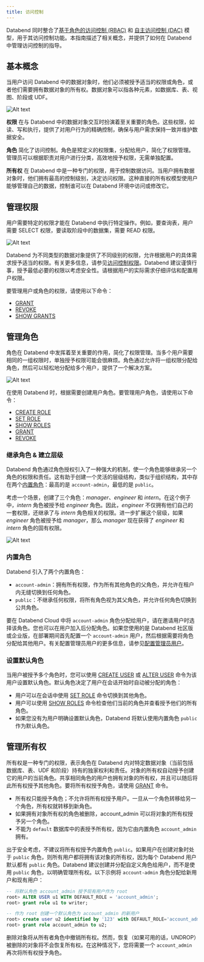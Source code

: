 ```yaml
---
title: 访问控制
---
```


Databend 同时整合了[基于角色的访问控制 (RBAC)](https://en.wikipedia.org/wiki/Role-based_access_control) 和 [自主访问控制 (DAC)](https://en.wikipedia.org/wiki/Discretionary_access_control) 模型，用于其访问控制功能。本指南描述了相关概念，并提供了如何在 Databend 中管理访问控制的指导。

## 基本概念

当用户访问 Databend 中的数据对象时，他们必须被授予适当的权限或角色，或者他们需要拥有数据对象的所有权。数据对象可以指各种元素，如数据库、表、视图、阶段或 UDF。

![Alt text](/img/guides/access-control-1.png)

**权限** 在与 Databend 中的数据对象交互时扮演着至关重要的角色。这些权限，如读、写和执行，提供了对用户行为的精确控制，确保与用户需求保持一致并维护数据安全。

**角色** 简化了访问控制。角色是预定义的权限集，分配给用户，简化了权限管理。管理员可以根据职责对用户进行分类，高效地授予权限，无需单独配置。

**所有权** 在 Databend 中是一种专门的权限，用于控制数据访问。当用户拥有数据对象时，他们拥有最高的控制级别，决定访问权限。这种直接的所有权模型使用户能够管理自己的数据，控制谁可以在 Databend 环境中访问或修改它。

## 管理权限

用户需要特定的权限才能在 Databend 中执行特定操作。例如，要查询表，用户需要 SELECT 权限，要读取阶段中的数据集，需要 READ 权限。

![Alt text](/img/guides/access-control-2.png)

Databend 为不同类型的数据对象提供了不同级别的权限，允许根据用户的具体需求授予适当的权限。有关更多信息，请参见[访问控制权限](/sql/sql-reference/access-control-privileges)。Databend 建议谨慎行事，授予最低必要的权限以考虑安全性。请根据用户的实际需求仔细评估和配置用户权限。

要管理用户或角色的权限，请使用以下命令：

- [GRANT](/sql/sql-commands/ddl/user/grant)
- [REVOKE](/sql/sql-commands/ddl/user/revoke)
- [SHOW GRANTS](/sql/sql-commands/ddl/user/show-grants)

## 管理角色

角色在 Databend 中发挥着至关重要的作用，简化了权限管理。当多个用户需要相同的一组权限时，单独授予权限可能会很麻烦。角色通过允许将一组权限分配给角色，然后可以轻松地分配给多个用户，提供了一个解决方案。

![Alt text](/img/guides/access-control-3.png)

在使用 Databend 时，根据需要创建用户角色。要管理用户角色，请使用以下命令：

- [CREATE ROLE](/sql/sql-commands/ddl/user/user-create-role)
- [SET ROLE](/sql/sql-commands/ddl/user/user-set-role)
- [SHOW ROLES](/sql/sql-commands/ddl/user/user-show-roles)
- [GRANT](/sql/sql-commands/ddl/user/grant)
- [REVOKE](/sql/sql-commands/ddl/user/revoke)

### 继承角色 & 建立层级

Databend 角色通过角色授权引入了一种强大的机制，使一个角色能够继承另一个角色的权限和责任。这有助于创建一个灵活的层级结构，类似于组织结构，其中存在两个[内置角色](#built-in-roles)：最高的是 `account-admin`，最低的是 `public`。

考虑一个场景，创建了三个角色：*manager*、*engineer* 和 *intern*。在这个例子中，*intern* 角色被授予给 *engineer* 角色。因此，*engineer* 不仅拥有他们自己的一套权限，还继承了与 *intern* 角色相关的权限。进一步扩展这个层级，如果 *engineer* 角色被授予给 *manager*，那么 *manager* 现在获得了 *engineer* 和 *intern* 角色的固有权限。

![Alt text](/img/guides/access-control-4.png)

### 内置角色

Databend 引入了两个内置角色：

- `account-admin`：拥有所有权限，作为所有其他角色的父角色，并允许在租户内无缝切换到任何角色。
- `public`：不继承任何权限，将所有角色视为其父角色，并允许任何角色切换到公共角色。

要在 Databend Cloud 中将 `account-admin` 角色分配给用户，请在邀请用户时选择该角色。您也可以在用户加入后分配角色。如果您使用的是 Databend 社区版或企业版，在部署期间首先配置一个 `account-admin` 用户，然后根据需要将角色分配给其他用户。有关配置管理员用户的更多信息，请参见[配置管理员用户](../10-deploy/04-references/01-admin-users.md)。

### 设置默认角色

当用户被授予多个角色时，您可以使用 [CREATE USER](/sql/sql-commands/ddl/user/user-create-user) 或 [ALTER USER](/sql/sql-commands/ddl/user/user-alter-user) 命令为该用户设置默认角色。默认角色决定了用户在会话开始时自动被分配的角色：

- 用户可以在会话中使用 [SET ROLE](/sql/sql-commands/ddl/user/user-set-role) 命令切换到其他角色。
- 用户可以使用 [SHOW ROLES](/sql/sql-commands/ddl/user/user-show-roles) 命令检查他们当前的角色并查看授予他们的所有角色。
- 如果您没有为用户明确设置默认角色，Databend 将默认使用内置角色 `public` 作为默认角色。

## 管理所有权

所有权是一种专门的权限，表示角色在 Databend 内对特定数据对象（当前包括数据库、表、UDF 和阶段）持有的独家权利和责任。对象的所有权自动授予创建它的用户的当前角色。共享相同角色的用户也拥有对象的所有权，并且可以随后将此所有权授予其他角色。要将所有权授予角色，请使用 [GRANT](/sql/sql-commands/ddl/user/grant) 命令。

- 所有权只能授予角色；不允许将所有权授予用户。一旦从一个角色转移给另一个角色，所有权就转移到新角色。
- 如果拥有对象所有权的角色被删除，account_admin 可以将对象的所有权授予另一个角色。
- 不能为 `default` 数据库中的表授予所有权，因为它由内置角色 `account_admin` 拥有。

出于安全考虑，不建议将所有权授予内置角色 `public`。如果用户在创建对象时处于 `public` 角色，则所有用户都将拥有该对象的所有权，因为每个 Databend 用户默认都有 `public` 角色。Databend 建议创建并分配自定义角色给用户，而不是使用 `public` 角色，以明确管理所有权。以下示例将 `account-admin` 角色分配给新用户和现有用户：

```sql
-- 将默认角色 account_admin 授予现有用户作为 root
root> ALTER USER u1 WITH DEFAULT_ROLE = 'account_admin';
root> grant role u1 to writer;

-- 作为 root 创建一个默认角色为 account_admin 的新用户
root> create user u2 identified by '123' with DEFAULT_ROLE='account_admin';
root> grant role account_admin to u2;    
```

删除对象将从所有者角色中撤销所有权。然而，恢复（如果可用的话，UNDROP）被删除的对象将不会恢复所有权。在这种情况下，您将需要一个 `account_admin` 再次将所有权授予角色。